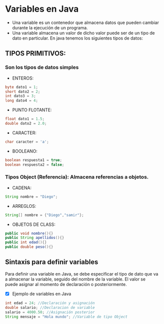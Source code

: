 # Variables en Java

 - Una variable es un contenedor que almacena datos que pueden cambiar 
   durante la ejecución de un programa.
 - Una variable almacena un valor de dicho valor puede ser de un tipo 
   de dato en particular. En java tenemos los siguientes tipos de datos:

## TIPOS PRIMITIVOS:

### Son los tipos de datos simples
- ENTEROS:
```java
byte dato1 = 1;
short dato2 = 2;
int dato3 = 3;
long dato4 = 4;
```
- PUNTO FLOTANTE:
```java
float dato1 = 1.5;
double dato2 = 2.0;
```
- CARACTER:
```java
char caracter = 'a';
```
- BOOLEANO:
```java
boolean respuesta1 = true;
boolean respuesta2 = false;
```
### Tipos Object (Referencia): Almacena referencias a objetos.

- CADENA:
```java
String nombre = "Diego";
```
- ARREGLOS:
```java
String[] nombre = {"Diego","samir"};
```
- OBJETOS DE CLASS:
```java
public void nombre(){}
public String apellidos(){}
public int edad(){}
public double peso(){}
```

## Sintaxis para definir variables

Para definir una variable en Java, se debe especificar el tipo de 
dato que va a almacenar la variable, seguido del nombre de la variable. 
El valor se puede asignar al momento de declaración o posteriormente.

-[x] Ejemplo de variables en Java
```java
int edad = 24; //Declaración y asignación
double salario; //Declaracion de variable
salario = 4000.50; //Asignación posterior
String mensaje = "Hola mundo"; //Variable de tipo Object
```

